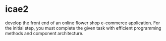 # icae2
develop the front end of an online flower shop e-commerce application. 
For the initial step, you must complete the given task with efficient programming methods 
and component architecture.
